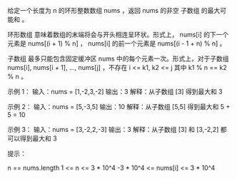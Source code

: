 给定一个长度为 n 的环形整数数组 nums ，返回 nums 的非空 子数组 的最大可能和 。

环形数组 意味着数组的末端将会与开头相连呈环状。形式上， nums[i] 的下一个元素是 nums[(i + 1) % n] ， nums[i] 的前一个元素是
nums[(i - 1 + n) % n] 。

子数组 最多只能包含固定缓冲区 nums 中的每个元素一次。形式上，对于子数组 nums[i], nums[i + 1], ..., nums[j] ，不存在 i <=
k1, k2 <= j 其中 k1 % n == k2 % n 。

示例 1：
输入：nums = [1,-2,3,-2]
输出：3
解释：从子数组 [3] 得到最大和 3

示例 2：
输入：nums = [5,-3,5]
输出：10
解释：从子数组 [5,5] 得到最大和 5 + 5 = 10

示例 3：
输入：nums = [3,-2,2,-3]
输出：3
解释：从子数组 [3] 和 [3,-2,2] 都可以得到最大和 3

提示：

n == nums.length
1 <= n <= 3 * 10^4
-3 * 10^4 <= nums[i] <= 3 * 10^4
